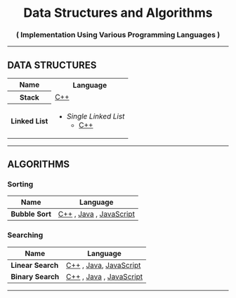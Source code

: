 <h1 align="center">Data Structures and Algorithms</h1>
<h3 align="center">( Implementation Using Various Programming Languages )</h3>

<hr />

<h2>DATA STRUCTURES</h2>

<table>
  <tr>
    <th>Name</th>
    <th>Language</th>
  </tr>
  <tr>
    <th>Stack</th>
    <td><a href="./C++/Data%20Structures/Stack.cpp">C++</a></td>
  </tr>
  <tr>
    <th>Linked List</th>
    <td>
      <ul>
        <li><i>Single Linked List</i>
          <ul>
            <li><a href="./C++/Data%20Structures/Linked%20List/Single_Linked_List.cpp">C++</a></li>
          </ul>
        </li>
      </ul>
    </td>
  </tr>
</table>

<hr />

<h2>ALGORITHMS</h2>

<h3>Sorting</h3>

| Name | Language |
| --- | --- |
| <b>Bubble Sort</b> | [C++](./C++/Algorithms/Sorting/Bubble_Sort.cpp) , [Java](./Java/Algorithms/Sorting/Bubble_Sort.java) , [JavaScript](./JavaScript/Algorithms/Sorting/Bubble_Sort.js) |

<h3>Searching</h3>

| Name | Language |
| --- | --- |
| <b>Linear Search</b> | [C++](./C++/Algorithms/Searching/Linear_Search.cpp) , [Java](./Java/Algorithms/Searching/Linear_Search.java), [JavaScript](./JavaScript/Algorithms/Searching/Linear_Search.js) |
| <b>Binary Search</b> | [C++](./C++/Algorithms/Searching/Binary_Search.cpp) , [Java](./Java/Algorithms/Searching/Binary_Search.java) , [JavaScript](./JavaScript/Algorithms/Searching/Binary_Search.js) |

<hr />

